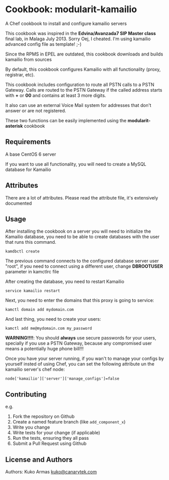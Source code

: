 Cookbook: modularit-kamailio
==========================

A Chef cookbook to install and configure kamailio servers

This cookbook was inspired in the **Edvina/Avanzada7 SIP Master class** final lab, in Malaga July 2013. Sorry Oej, I cheated. I'm using kamailio advanced config file as template! ;-)

Since the RPMS in EPEL are outdated, this cookbook downloads and builds kamailio from sources

By default, this cookbook configures Kamailio with all functionality (proxy, registrar, etc).

This cookbook includes configuration to route all PSTN calls to a PSTN Gateway. Calls are routed to the PSTN Gateway if the called address starts with **+** or **00** and contains at least 3 more digits.

It also can use an external Voice Mail system for addresses that don't answer or are not registered.

These two functions can be easily implemented using the **modularit-asterisk** cookbook

Requirements
------------

A base CentOS 6 server

If you want to use all functionality, you will need to create a MySQL database for Kamailio

Attributes
----------

There are a lot of attributes. Please read the attribute file, it's extensively documented

Usage
-----

After installing the cookbook on a server you will need to initialize the Kamailio database, you need to be able to create databases with the user that runs this command.

    kamdbctl create

The previous command connects to the configured database server user "root", if you need to connect using a different user, change **DBROOTUSER** parameter in kamctlrc file

After creating the database, you need to restart Kamailio

    service kamailio restart

Next, you need to enter the domains that this proxy is going to service:

    kamctl domain add mydomain.com

And last thing, you need to create your users:

    kamctl add me@mydomain.com my_password

**WARNING!!!!**: You should **always** use secure passwords for your users, specially if you use a PSTN Gateway, because any compromised user means a potentially huge phone bill!!!

Once you have your server running, if you wan't to manage your configs by yourself insted of using Chef, you can set the following attribute un the kamailio server's chef node:

    node['kamailio']['server']['manage_configs']=false

Contributing
------------

e.g.

  1. Fork the repository on Github
  2. Create a named feature branch (like `add_component_x`)
  3. Write you change
  4. Write tests for your change (if applicable)
  5. Run the tests, ensuring they all pass
  6. Submit a Pull Request using Github

License and Authors
-------------------
Authors: Kuko Armas <kuko@canarytek.com>
